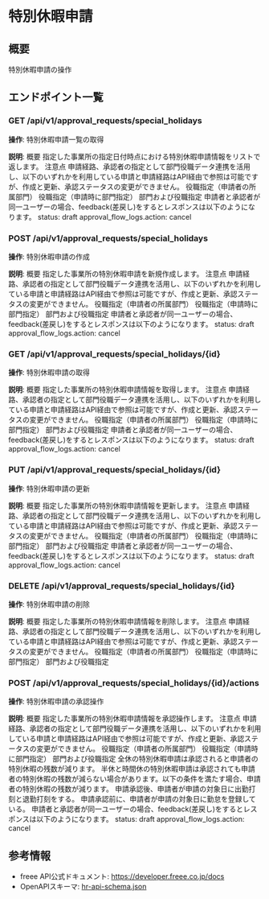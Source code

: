 # 特別休暇申請

## 概要

特別休暇申請の操作

## エンドポイント一覧

### GET /api/v1/approval_requests/special_holidays

**操作**: 特別休暇申請一覧の取得

**説明**: 概要 指定した事業所の指定日付時点における特別休暇申請情報をリストで返します。 注意点 申請経路、承認者の指定として部門役職データ連携を活用し、以下のいずれかを利用している申請と申請経路はAPI経由で参照は可能ですが、作成と更新、承認ステータスの変更ができません。 役職指定（申請者の所属部門） 役職指定（申請時に部門指定） 部門および役職指定 申請者と承認者が同一ユーザーの場合、feedback(差戻し)をするとレスポンスは以下のようになります。 status: draft approval_flow_logs.action: cancel

### POST /api/v1/approval_requests/special_holidays

**操作**: 特別休暇申請の作成

**説明**: 概要 指定した事業所の特別休暇申請を新規作成します。 注意点 申請経路、承認者の指定として部門役職データ連携を活用し、以下のいずれかを利用している申請と申請経路はAPI経由で参照は可能ですが、作成と更新、承認ステータスの変更ができません。 役職指定（申請者の所属部門） 役職指定（申請時に部門指定） 部門および役職指定 申請者と承認者が同一ユーザーの場合、feedback(差戻し)をするとレスポンスは以下のようになります。 status: draft approval_flow_logs.action: cancel

### GET /api/v1/approval_requests/special_holidays/{id}

**操作**: 特別休暇申請の取得

**説明**: 概要 指定した事業所の特別休暇申請情報を取得します。 注意点 申請経路、承認者の指定として部門役職データ連携を活用し、以下のいずれかを利用している申請と申請経路はAPI経由で参照は可能ですが、作成と更新、承認ステータスの変更ができません。 役職指定（申請者の所属部門） 役職指定（申請時に部門指定） 部門および役職指定 申請者と承認者が同一ユーザーの場合、feedback(差戻し)をするとレスポンスは以下のようになります。 status: draft approval_flow_logs.action: cancel

### PUT /api/v1/approval_requests/special_holidays/{id}

**操作**: 特別休暇申請の更新

**説明**: 概要 指定した事業所の特別休暇申請情報を更新します。 注意点 申請経路、承認者の指定として部門役職データ連携を活用し、以下のいずれかを利用している申請と申請経路はAPI経由で参照は可能ですが、作成と更新、承認ステータスの変更ができません。 役職指定（申請者の所属部門） 役職指定（申請時に部門指定） 部門および役職指定 申請者と承認者が同一ユーザーの場合、feedback(差戻し)をするとレスポンスは以下のようになります。 status: draft approval_flow_logs.action: cancel

### DELETE /api/v1/approval_requests/special_holidays/{id}

**操作**: 特別休暇申請の削除

**説明**: 概要 指定した事業所の特別休暇申請情報を削除します。 注意点 申請経路、承認者の指定として部門役職データ連携を活用し、以下のいずれかを利用している申請と申請経路はAPI経由で参照は可能ですが、作成と更新、承認ステータスの変更ができません。 役職指定（申請者の所属部門） 役職指定（申請時に部門指定） 部門および役職指定

### POST /api/v1/approval_requests/special_holidays/{id}/actions

**操作**: 特別休暇申請の承認操作

**説明**: 概要 指定した事業所の特別休暇申請情報を承認操作します。 注意点 申請経路、承認者の指定として部門役職データ連携を活用し、以下のいずれかを利用している申請と申請経路はAPI経由で参照は可能ですが、作成と更新、承認ステータスの変更ができません。 役職指定（申請者の所属部門） 役職指定（申請時に部門指定） 部門および役職指定 全休の特別休暇申請は承認されると申請者の特別休暇の残数が減ります。 半休と時間休の特別休暇申請は承認されても申請者の特別休暇の残数が減らない場合があります。以下の条件を満たす場合、申請者の特別休暇の残数が減ります。 申請承認後、申請者が申請の対象日に出勤打刻と退勤打刻をする。 申請承認前に、申請者が申請の対象日に勤怠を登録している。 申請者と承認者が同一ユーザーの場合、feedback(差戻し)をするとレスポンスは以下のようになります。 status: draft approval_flow_logs.action: cancel



## 参考情報

- freee API公式ドキュメント: https://developer.freee.co.jp/docs
- OpenAPIスキーマ: [hr-api-schema.json](../../openapi/hr-api-schema.json)
